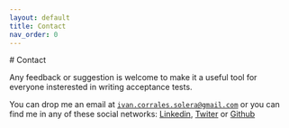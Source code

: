 ```yaml
---
layout: default
title: Contact
nav_order: 0
---
```

<link rel="stylesheet" href="../../../assets/css/custom.css">
# Contact

Any feedback or suggestion is welcome to make it  a useful tool for everyone insterested in writing acceptance tests.

You can drop me an email at [`ivan.corrales.solera@gmail.com`]() or you can find me  in any of these social networks: [Linkedin](https://www.linkedin.com/in/ivan-corrales-solera/),  [Twiter](https://twitter.com/wesovilabs) or [Github](https://github.com/ivancorrales)
